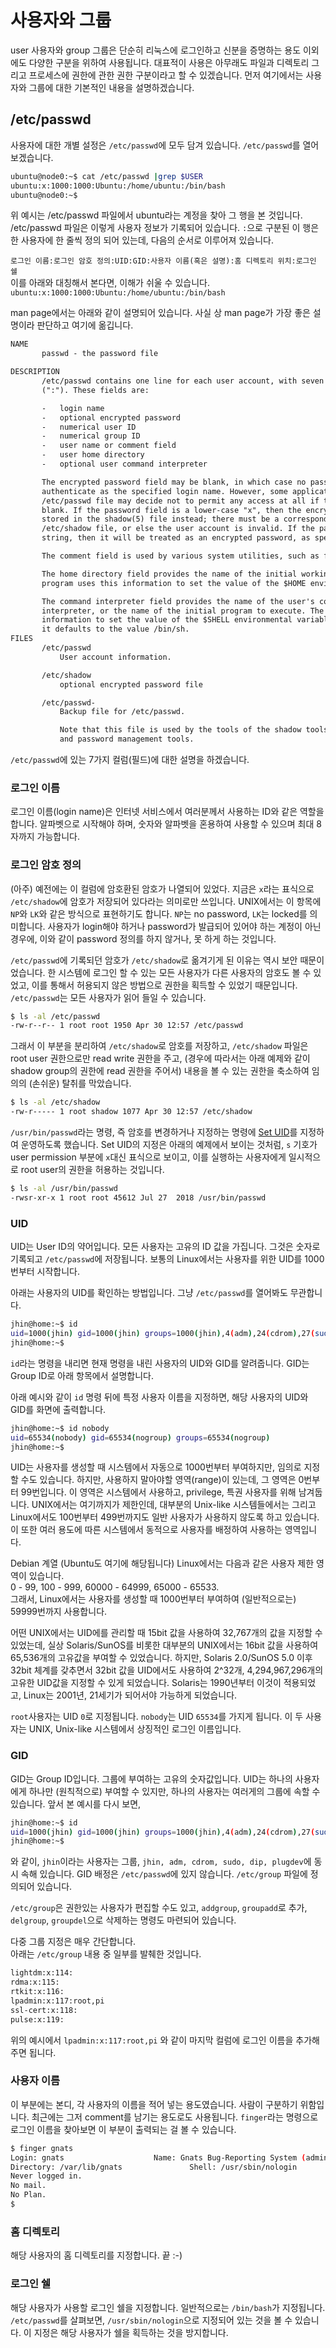 # 사용자와 그룹

user 사용자와 group 그룹은 단순히 리눅스에 로그인하고
신분을 증명하는 용도 이외에도 다양한 구분을 위하여 사용됩니다.
대표적이 사용은 아무래도 파일과 디렉토리 그리고 프로세스에 권한에 관한 권한 구분이라고 할 수 있겠습니다.
먼저 여기에서는 사용자와 그룹에 대한 기본적인 내용을 설명하겠습니다.

## /etc/passwd

사용자에 대한 개별 설정은 `/etc/passwd`에 모두 담겨 있습니다. `/etc/passwd`를 열어 보겠습니다.

```bash
ubuntu@node0:~$ cat /etc/passwd |grep $USER
ubuntu:x:1000:1000:Ubuntu:/home/ubuntu:/bin/bash
ubuntu@node0:~$ 
```

위 예시는 /etc/passwd 파일에서 ubuntu라는 계정을 찾아 그 행을 본 것입니다. /etc/passwd 파일은 이렇게 사용자 정보가 기록되어 있습니다.
`:`으로 구분된 이 행은 한 사용자에 한 줄씩 정의 되어 있는데, 다음의 순서로 이루어져 있습니다.

`로그인 이름:로그인 암호 정의:UID:GID:사용자 이름(혹은 설명):홈 디렉토리 위치:로그인 쉘`  
이를 아래와 대칭해서 본다면, 이해가 쉬울 수 있습니다.  
`ubuntu:x:1000:1000:Ubuntu:/home/ubuntu:/bin/bash`  

man page에서는 아래와 같이 설명되어 있습니다. 사실 상 man page가 가장 좋은 설명이라 판단하고 여기에 옮깁니다.

```html
NAME
       passwd - the password file

DESCRIPTION
       /etc/passwd contains one line for each user account, with seven fields delimited by colons
       (":"). These fields are:

       -   login name
       -   optional encrypted password
       -   numerical user ID
       -   numerical group ID
       -   user name or comment field
       -   user home directory
       -   optional user command interpreter

       The encrypted password field may be blank, in which case no password is required to
       authenticate as the specified login name. However, some applications which read the
       /etc/passwd file may decide not to permit any access at all if the password field is
       blank. If the password field is a lower-case "x", then the encrypted password is actually
       stored in the shadow(5) file instead; there must be a corresponding line in the
       /etc/shadow file, or else the user account is invalid. If the password field is any other
       string, then it will be treated as an encrypted password, as specified by crypt(3).

       The comment field is used by various system utilities, such as finger(1).

       The home directory field provides the name of the initial working directory. The login
       program uses this information to set the value of the $HOME environmental variable.

       The command interpreter field provides the name of the user's command language
       interpreter, or the name of the initial program to execute. The login program uses this
       information to set the value of the $SHELL environmental variable. If this field is empty,
       it defaults to the value /bin/sh.
FILES
       /etc/passwd
           User account information.

       /etc/shadow
           optional encrypted password file

       /etc/passwd-
           Backup file for /etc/passwd.

           Note that this file is used by the tools of the shadow toolsuite, but not by all user
           and password management tools.
```

`/etc/passwd`에 있는 7가지 컬럼(필드)에 대한 설명을 하겠습니다.

### 로그인 이름

로그인 이름(login name)은 인터넷 서비스에서 여러분께서 사용하는 ID와 같은 역할을 합니다.
알파벳으로 시작해야 하며, 숫자와 알파벳을 혼용하여 사용할 수 있으며 최대 8자까지 가능합니다.

### 로그인 암호 정의

(아주) 예전에는 이 컬럼에 암호환된 암호가 나열되어 있었다. 지금은 `x`라는 표식으로 `/etc/shadow`에
암호가 저장되어 있다라는 의미로만 쓰입니다. UNIX에서는 이 항목에 `NP`와 `LK`와 같은 방식으로 표현하기도 합니다.
`NP`는 no password, `LK`는 locked를 의미합니다. 사용자가 login해야 하거나 password가 발급되어 있어야
하는 계정이 아닌 경우에, 이와 같이 password 정의를 하지 않거나, 못 하게 하는 것입니다.

`/etc/passwd`에 기록되던 암호가 `/etc/shadow`로 옮겨기게 된 이유는 역시 보안 때문이었습니다.
한 시스템에 로그인 할 수 있는 모든 사용자가 다른 사용자의 암호도 볼 수 있었고, 이를 통해서 허용되지 않은
방법으로 권한을 획득할 수 있었기 때문입니다. `/etc/passwd`는 모든 사용자가 읽어 들일 수 있습니다.

```bash
$ ls -al /etc/passwd
-rw-r--r-- 1 root root 1950 Apr 30 12:57 /etc/passwd
```

그래서 이 부분을 분리하여 `/etc/shadow`로 암호를 저장하고, `/etc/shadow` 파일은 root user 권한으로만
read write 권한을 주고, (경우에 따라서는 아래 예제와 같이 shadow group의 권한에 read 권한을 주어서)
내용을 볼 수 있는 권한을 축소하여 임의의 (손쉬운) 탈취를 막았습니다.

```bash
$ ls -al /etc/shadow
-rw-r----- 1 root shadow 1077 Apr 30 12:57 /etc/shadow
```

`/usr/bin/passwd`라는 명령, 즉 암호를 변경하거나 지정하는 명령에 [Set UID](https://en.wikipedia.org/wiki/Setuid)를 지정하여 운영하도록 했습니다.
Set UID의 지정은 아래의 예제에서 보이는 것처럼, `s` 기호가 user permission 부분에 `x`대신 표식으로 보이고, 이를 실행하는 사용자에게 일시적으로
root user의 권한을 허용하는 것입니다.

```bash
$ ls -al /usr/bin/passwd
-rwsr-xr-x 1 root root 45612 Jul 27  2018 /usr/bin/passwd
```

### UID

UID는 User ID의 약어입니다. 모든 사용자는 고유의 ID 값을 가집니다. 그것은 숫자로 기록되고
`/etc/passwd`에 저장됩니다. 보통의 Linux에서는 사용자를 위한 UID를 1000번부터 시작합니다.

아래는 사용자의 UID를 확인하는 방법입니다. 그냥 `/etc/passwd`를 열어봐도 무관합니다.

```bash
jhin@home:~$ id
uid=1000(jhin) gid=1000(jhin) groups=1000(jhin),4(adm),24(cdrom),27(sudo),30(dip),46(plugdev)
jhin@home:~$
```

`id`라는 명령을 내리면 현재 명령을 내린 사용자의 UID와 GID를 알려줍니다. GID는 Group ID로 아래 항목에서 설명합니다.

아래 예시와 같이 `id` 명령 뒤에 특정 사용자 이름을 지정하면, 해당 사용자의 UID와 GID를 화면에 출력합니다.

```bash
jhin@home:~$ id nobody
uid=65534(nobody) gid=65534(nogroup) groups=65534(nogroup)
jhin@home:~$
```

UID는 사용자를 생성할 때 시스템에서 자동으로 1000번부터 부여하지만, 임의로 지정할 수도 있습니다.
하지만, 사용하지 말아야할 영역(range)이 있는데, 그 영역은 0번부터 99번입니다. 이 영역은
시스템에서 사용하고, privilege, 특권 사용자를 위해 남겨둡니다. UNIX에서는 여기까지가 제한인데,
대부분의 Unix-like 시스템들에서는 그리고 Linux에서도 100번부터 499번까지도 일반 사용자가 사용하지 않도록 하고 있습니다. 이 또한 여러 용도에 따른 시스템에서 동적으로 사용자를 배정하여 사용하는 영역입니다.  

Debian 계열 (Ubuntu도 여기에 해당됩니다) Linux에서는 다음과 같은 사용자 제한 영역이 있습니다.  
0 - 99, 100 - 999, 60000 - 64999, 65000 - 65533.  
그래서, Linux에서는 사용자를 생성할 때 1000번부터 부여하여 (일반적으로는) 59999번까지 사용합니다.

어떤 UNIX에서는 UID에를 관리할 때 15bit 값을 사용하여 32,767개의 값을 지정할 수 있었는데,
실상 Solaris/SunOS를 비롯한 대부분의 UNIX에서는 16bit 값을 사용하여 65,536개의 고유값을 부여할 수 있었습니다. 하지만, Solaris 2.0/SunOS 5.0 이후 32bit 체계를 갖추면서 32bit 값을 UID에서도 사용하여 2^32개, 4,294,967,296개의 고유한 UID값을 지정할 수 있게 되었습니다. Solaris는 1990년부터 이것이 적용되었고, Linux는 2001년, 21세기가 되어서야 가능하게 되었습니다.

`root`사용자는 UID `0`로 지정됩니다. `nobody`는 UID `65534`를 가지게 됩니다. 이 두 사용자는 UNIX, Unix-like 시스템에서 상징적인 로그인 이름입니다.

### GID

GID는 Group ID입니다. 그룹에 부여하는 고유의 숫자값입니다. UID는 하나의 사용자에게 하나만 (원칙적으로) 부여할 수 있지만,
하나의 사용자는 여러게의 그룹에 속할 수 있습니다. 앞서 본 예시를 다시 보면,

```bash
jhin@home:~$ id
uid=1000(jhin) gid=1000(jhin) groups=1000(jhin),4(adm),24(cdrom),27(sudo),30(dip),46(plugdev)
jhin@home:~$
```

와 같이, `jhin`이라는 사용자는 그룹, `jhin, adm, cdrom, sudo, dip, plugdev`에 동시 속해 있습니다.
GID 배정은 `/etc/passwd`에 있지 않습니다. `/etc/group` 파일에 정의되어 있습니다.

`/etc/group`은 권한있는 사용자가 편집할 수도 있고, `addgroup`, `groupadd`로 추가, `delgroup`, `groupdel`으로 삭제하는 명령도 마련되어 있습니다.

다중 그룹 지정은 매우 간단합니다.  
아래는 `/etc/group` 내용 중 일부를 발췌한 것입니다.

```bash
lightdm:x:114:
rdma:x:115:
rtkit:x:116:
lpadmin:x:117:root,pi
ssl-cert:x:118:
pulse:x:119:
```

위의 예시에서 `lpadmin:x:117:root,pi` 와 같이 마지막 컬럼에 로그인 이름을 추가해 주면 됩니다.

### 사용자 이름

이 부분에는 본디, 각 사용자의 이름을 적어 넣는 용도였습니다. 사람이 구분하기 위함입니다. 최근에는 그저 comment를 남기는 용도로도 사용됩니다. `finger`라는 명령으로 로그인 이름을 찾아보면 이 부분이 출력되는 걸 볼 수 있습니다.

```bash
$ finger gnats
Login: gnats          			Name: Gnats Bug-Reporting System (admin)
Directory: /var/lib/gnats           	Shell: /usr/sbin/nologin
Never logged in.
No mail.
No Plan.
$
```

### 홈 디렉토리

해당 사용자의 홈 디렉토리를 지정합니다. 끝 :-)

### 로그인 쉘

해당 사용자가 사용할 로그인 쉘을 지정합니다. 일반적으로는 `/bin/bash`가 지정됩니다. `/etc/passwd`를 살펴보면,
`/usr/sbin/nologin`으로 지정되어 있는 것을 볼 수 있습니다. 이 지정은 해당 사용자가 쉘을 획득하는 것을 방지합니다.
